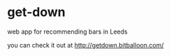 # get-down
web app for recommending bars in Leeds

you can check it out at http://getdown.bitballoon.com/
